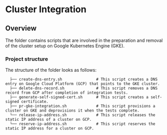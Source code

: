 # Cluster Integration

## Overview

The folder contains scripts that are involved in the preparation and removal of the cluster setup on Google Kubernetes Engine (GKE).

### Project structure

<!-- Update the folder structure each time you modify it. -->

The structure of the folder looks as follows:

```
  ├── create-dns-entry.sh               # This script creates a DNS entry on Google Cloud Platform (GCP) that points to the GKE cluster.
  ├── delete-dns-record.sh              # This script removes a DNS record from GCP after completion of integration tests.
  ├── generate-self-signed-cert.sh      # This script creates a self-signed certificate.
  ├── pr-gke-integration.sh             # This script provisions a cluster on GKE and deprovisions it when the tests complete.
  └── release-ip-address.sh             # This script releases the static IP address of a cluster on GCP.
  └── reserve-ip-address.sh             # This script reserves the static IP address for a cluster on GCP.
```
